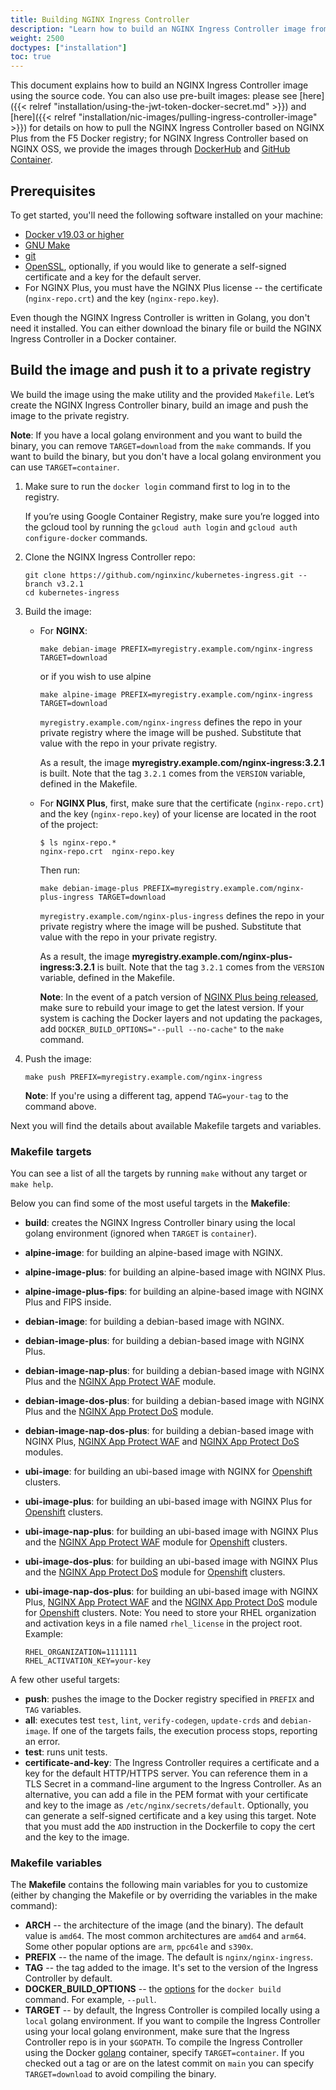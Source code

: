 ```yaml
---
title: Building NGINX Ingress Controller
description: "Learn how to build an NGINX Ingress Controller image from source code."
weight: 2500
doctypes: ["installation"]
toc: true
---
```


This document explains how to build an NGINX Ingress Controller image using the source code. You can also use pre-built images: please see [here]({{< relref "installation/using-the-jwt-token-docker-secret.md" >}}) and [here]({{< relref "installation/nic-images/pulling-ingress-controller-image" >}}) for details on how to pull the NGINX Ingress Controller based on NGINX Plus from the F5 Docker registry; for NGINX Ingress Controller based on NGINX OSS, we provide the images through [DockerHub](https://hub.docker.com/r/nginx/nginx-ingress/) and [GitHub Container](https://github.com/nginxinc/kubernetes-ingress/pkgs/container/kubernetes-ingress).

## Prerequisites

To get started, you'll need the following software installed on your machine:

- [Docker v19.03 or higher](https://docs.docker.com/engine/release-notes/19.03/)
- [GNU Make](https://www.gnu.org/software/make/)
- [git](https://git-scm.com/)
- [OpenSSL](https://www.openssl.org/), optionally, if you would like to generate a self-signed certificate and a key for the default server.
- For NGINX Plus, you must have the NGINX Plus license -- the certificate (`nginx-repo.crt`) and the key (`nginx-repo.key`).

Even though the NGINX Ingress Controller is written in Golang, you don't need it installed. You can either download the binary file or build the NGINX Ingress Controller in a Docker container.

## Build the image and push it to a private registry

We build the image using the make utility and the provided `Makefile`. Let’s create the NGINX Ingress Controller binary, build an image and push the image to the private registry.

**Note**: If you have a local golang environment and you want to build the binary, you can remove `TARGET=download` from the `make` commands. If you want to build the binary, but you don't have a local golang environment you can use `TARGET=container`.

1. Make sure to run the `docker login` command first to log in to the registry.

   If you’re using Google Container Registry, make sure you’re logged into the gcloud tool by running the `gcloud auth login` and `gcloud auth configure-docker` commands.

1. Clone the NGINX Ingress Controller repo:

    ```console
    git clone https://github.com/nginxinc/kubernetes-ingress.git --branch v3.2.1
    cd kubernetes-ingress
    ```

1. Build the image:
    - For **NGINX**:

      ```console
      make debian-image PREFIX=myregistry.example.com/nginx-ingress TARGET=download
      ```

      or if you wish to use alpine

      ```console
      make alpine-image PREFIX=myregistry.example.com/nginx-ingress TARGET=download
      ```

      `myregistry.example.com/nginx-ingress` defines the repo in your private registry where the image will be pushed. Substitute that value with the repo in your private registry.

      As a result, the image **myregistry.example.com/nginx-ingress:3.2.1** is built. Note that the tag `3.2.1` comes from the `VERSION` variable, defined in the Makefile.

    - For **NGINX Plus**, first, make sure that the certificate (`nginx-repo.crt`) and the key (`nginx-repo.key`) of your license are located in the root of the project:

      ```console
      $ ls nginx-repo.*
      nginx-repo.crt  nginx-repo.key
      ```

      Then run:

      ```console
      make debian-image-plus PREFIX=myregistry.example.com/nginx-plus-ingress TARGET=download
      ```

      `myregistry.example.com/nginx-plus-ingress` defines the repo in your private registry where the image will be pushed. Substitute that value with the repo in your private registry.

      As a result, the image **myregistry.example.com/nginx-plus-ingress:3.2.1** is built. Note that the tag `3.2.1` comes from the `VERSION` variable, defined in the Makefile.

      **Note**: In the event of a patch version of [NGINX Plus being released](/nginx/releases/), make sure to rebuild your image to get the latest version. If your system is caching the Docker layers and not updating the packages, add `DOCKER_BUILD_OPTIONS="--pull --no-cache"` to the `make` command.

1. Push the image:

    ```console
    make push PREFIX=myregistry.example.com/nginx-ingress
    ```

    **Note**: If you're using a different tag, append `TAG=your-tag` to the command above.

Next you will find the details about available Makefile targets and variables.

### Makefile targets

You can see a list of all the targets by running `make` without any target or `make help`.

Below you can find some of the most useful targets in the **Makefile**:

- **build**: creates the NGINX Ingress Controller binary using the local golang environment (ignored when `TARGET` is `container`).
- **alpine-image**: for building an alpine-based image with NGINX.
- **alpine-image-plus**: for building an alpine-based image with NGINX Plus.
- **alpine-image-plus-fips**: for building an alpine-based image with NGINX Plus and FIPS inside.
- **debian-image**: for building a debian-based image with NGINX.
- **debian-image-plus**: for building a debian-based image with NGINX Plus.
- **debian-image-nap-plus**: for building a debian-based image with NGINX Plus and the [NGINX App Protect WAF](/nginx-app-protect/) module.
- **debian-image-dos-plus**: for building a debian-based image with NGINX Plus and the [NGINX App Protect DoS](/nginx-app-protect-dos/) module.
- **debian-image-nap-dos-plus**: for building a debian-based image with NGINX Plus, [NGINX App Protect WAF](/nginx-app-protect/) and [NGINX App Protect DoS](/nginx-app-protect-dos/) modules.
- **ubi-image**: for building an ubi-based image with NGINX for [Openshift](https://www.openshift.com/) clusters.
- **ubi-image-plus**: for building an ubi-based image with NGINX Plus for [Openshift](https://www.openshift.com/) clusters.
- **ubi-image-nap-plus**: for building an ubi-based image with NGINX Plus and the [NGINX App Protect WAF](/nginx-app-protect/) module for [Openshift](https://www.openshift.com/) clusters.
- **ubi-image-dos-plus**: for building an ubi-based image with NGINX Plus and the [NGINX App Protect DoS](/nginx-app-protect-dos/) module for [Openshift](https://www.openshift.com/) clusters.
- **ubi-image-nap-dos-plus**: for building an ubi-based image with NGINX Plus, [NGINX App Protect WAF](/nginx-app-protect/) and the [NGINX App Protect DoS](/nginx-app-protect-dos/) module for [Openshift](https://www.openshift.com/) clusters.
Note: You need to store your RHEL organization and activation keys in a file named `rhel_license` in the project root. Example:

  ```console
  RHEL_ORGANIZATION=1111111
  RHEL_ACTIVATION_KEY=your-key
  ```

A few other useful targets:

- **push**: pushes the image to the Docker registry specified in `PREFIX` and `TAG` variables.
- **all**: executes test `test`, `lint`, `verify-codegen`, `update-crds` and `debian-image`. If one of the targets fails, the execution process stops, reporting an error.
- **test**: runs unit tests.
- **certificate-and-key**: The Ingress Controller requires a certificate and a key for the default HTTP/HTTPS server. You can reference them in a TLS Secret in a command-line argument to the Ingress Controller. As an alternative, you can add a file in the PEM format with your certificate and key to the image as `/etc/nginx/secrets/default`. Optionally, you can generate a self-signed certificate and a key using this target. Note that you must add the `ADD` instruction in the Dockerfile to copy the cert and the key to the image.

### Makefile variables

The **Makefile** contains the following main variables for you to customize (either by changing the Makefile or by overriding the variables in the make command):

- **ARCH** -- the architecture of the image (and the binary). The default value is `amd64`. The most common architectures are `amd64` and `arm64`. Some other popular options are `arm`, `ppc64le` and `s390x`.
- **PREFIX** -- the name of the image. The default is `nginx/nginx-ingress`.
- **TAG** -- the tag added to the image. It's set to the version of the Ingress Controller by default.
- **DOCKER_BUILD_OPTIONS** -- the [options](https://docs.docker.com/engine/reference/commandline/build/#options) for the `docker build` command. For example, `--pull`.
- **TARGET** -- by default, the Ingress Controller is compiled locally using a `local` golang environment. If you want to compile the Ingress Controller using your local golang environment, make sure that the Ingress Controller repo is in your `$GOPATH`. To compile the Ingress Controller using the Docker [golang](https://hub.docker.com/_/golang/) container, specify `TARGET=container`. If you checked out a tag or are on the latest commit on `main` you can specify `TARGET=download` to avoid compiling the binary.
